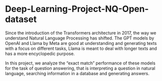 # Deep-Learning-Project-NQ-Open-dataset

Since the introduction of the Transformers architecture in 2017, the way we understand Natural Language Processing has shifted. The GPT models by OpenAI and Llama by Meta are good at understanding and generating texts with a focus on different tasks, Llama is meant to deal with longer texts and has a more encyclopedic purpose.

In this project, we analyze the “exact match” performance of these models for the task of question answering, that is interpreting a question in natural language, searching information in a database and generating answers. 

